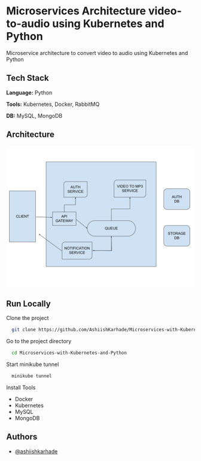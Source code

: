 # Microservices Architecture video-to-audio using Kubernetes and Python

Microservice architecture to convert video to audio using Kubernetes and Python




## Tech Stack

**Language:** Python

**Tools:** Kubernetes, Docker, RabbitMQ

**DB:** MySQL, MongoDB



## Architecture

![system design](https://github.com/AshiishKarhade/Microservice-video-to-audio-using-Kubernetes-and-Python/blob/main/architecture.svg)



## Run Locally

Clone the project

```bash
  git clone https://github.com/AshiishKarhade/Microservices-with-Kubernetes-and-Python.git
```

Go to the project directory

```bash
  cd Microservices-with-Kubernetes-and-Python
```

Start minikube tunnel

```bash
  minikube tunnel
```

Install Tools

- Docker
- Kubernetes
- MySQL
- MongoDB


## Authors

- [@ashiishkarhade](https://www.github.com/ashiishkarhade)



